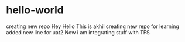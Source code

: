 # hello-world
creating new repo
Hey Hello 
This is akhil
creating new repo for learning
added new line for uat2
Now i am integrating stuff with TFS
